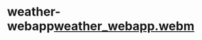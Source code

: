 # weather-webapp[weather_webapp.webm](https://user-images.githubusercontent.com/76983086/219714059-37de9915-38a3-49b4-a348-954e377d344c.webm)
